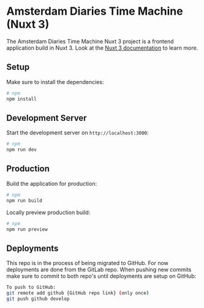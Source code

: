 # Amsterdam Diaries Time Machine (Nuxt 3)

The Amsterdam Diaries Time Machine Nuxt 3 project is a frontend application build in Nuxt 3.
Look at the [Nuxt 3 documentation](https://nuxt.com/docs/getting-started/introduction) to learn more.

## Setup

Make sure to install the dependencies:

```bash
# npm
npm install
```

## Development Server

Start the development server on `http://localhost:3000`:

```bash
# npm
npm run dev
```

## Production

Build the application for production:

```bash
# npm
npm run build
```

Locally preview production build:

```bash
# npm
npm run preview
```

## Deployments

This repo is in the process of being migrated to GitHub. For now deployments are done from the GitLab repo.
When pushing new commits make sure to commit to both repo's until deployments are setup on GitHub:

```bash
To push to GitHub:
git remote add github {GitHub repo link} (only once)
git push github develop
```
